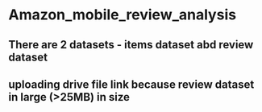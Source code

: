 # Amazon_mobile_review_analysis

## There are 2 datasets - items dataset abd review dataset 
## uploading drive file link because review dataset in large (>25MB) in size

